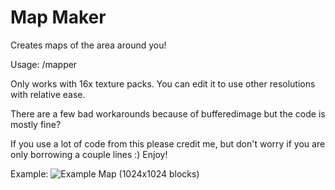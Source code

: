 # Map Maker

Creates maps of the area around you!

Usage: /mapper <radius>

Only works with 16x texture packs. You can edit it to use other resolutions with relative ease.

There are a few bad workarounds because of bufferedimage but the code is mostly fine?

If you use a lot of code from this please credit me, but don't worry if you are only borrowing a couple lines :)
Enjoy! 

Example:
![Example Map (1024x1024 blocks)](./Maps/Map-Example.png)
